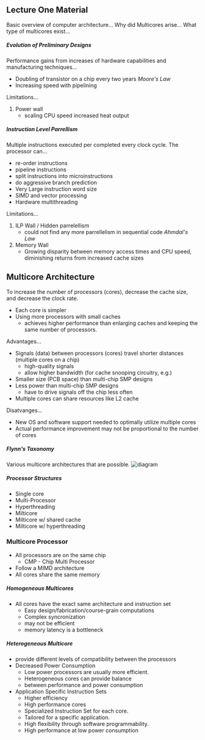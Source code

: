 ## Lecture One Material
Basic overview of computer architecture... Why did Multicores arise... What type of multicores exist...

##### Evolution of Preliminary Designs
Performance gains from increases of hardware capabilities and manufacturing techniques...
- Doubling of transistor on a chip every two years _Moore's Law_
- Increasing speed with pipelining

Limitations...
1. Power wall
   - scaling CPU speed increased heat output

##### Instruction Level Parrellism
Multiple instructions executed per completed every clock cycle. The processor can...
- re-order instructions
- pipeline instructions
- split instructions into microinstructions
- do aggressive branch prediction
- Very Large instruction word size
- SIMD and vector processing
- Hardware multithreading

Limitations...
1. ILP Wall / Hidden parrelellism
   - could not find any more parrellelism in sequential code _Ahmdal's Law_
2. Memory Wall
   - Growing disparity between memory access times and CPU speed, diminishing returns from increased cache sizes

## Multicore Architecture
To increase the number of processors (cores), decrease the cache size, and decrease the clock rate.
- Each core is simpler
- Using more processors with small caches
   - achieves higher performance than enlarging caches and keeping the same number of processors.
   
Advantages...
- Signals (data) between processors (cores) travel shorter distances (multiple cores on a chip)
   - high-quality signals
   - allow higher bandwidth (for cache snooping circuitry, e.g.)
- Smaller size (PCB space) than multi-chip SMP designs
- Less power than multi-chip SMP designs
   - have to drive signals off the chip less often
- Multiple cores can share resources like L2 cache

Disatvanges...
- New OS and software support needed to optimally utilize multiple cores
- Actual performance improvement may not be proportional to the number of cores

##### Flynn's Taxonomy
Various multicore architectures that are possible.
![diagram](https://www.google.com/url?sa=i&rct=j&q=&esrc=s&source=images&cd=&cad=rja&uact=8&ved=2ahUKEwiwyffsj4neAhXGVN8KHWRxB_gQjRx6BAgBEAU&url=https%3A%2F%2Fwww.researchgate.net%2Ffigure%2FFlynns-Taxonomy-of-Computer-Architectures-13_fig1_268011284&psig=AOvVaw1K1frSKBtM7_QyYBY7d2UB&ust=1539716155421053)

##### Processor Structures
- Single core
- Multi-Processor
- Hyperthreading
- Milticore
- Milticore w/ shared cache
- Milticore w/ hyperthreading

### Multicore Processor
- All processors are on the same chip
   - CMP - Chip Multi Processor
- Follow a MIMD architecture
- All cores share the same memory

##### Homogeneous Multicores
- All cores have the exact same architecture and instruction set
   - Easy design/fabrication/course-grain computations
   - Complex syncronization
   - may not be efficient
   - memory latency is a bottleneck
   
##### Heterogeneous Multicore
- provide different levels of compatibility between the processors   
- Decreased Power Consumption
   - Low power processors are usually more efficient.
   - Heterogeneous cores can provide balance
   - between performance and power consumption
- Application Specific Instruction Sets
   - Higher efficiency
   - High performance cores
   - Specialized Instruction Set for each core.
   - Tailored for a specific application.
   - High flexibility through software programmability.
   - High performance at low power consumption
